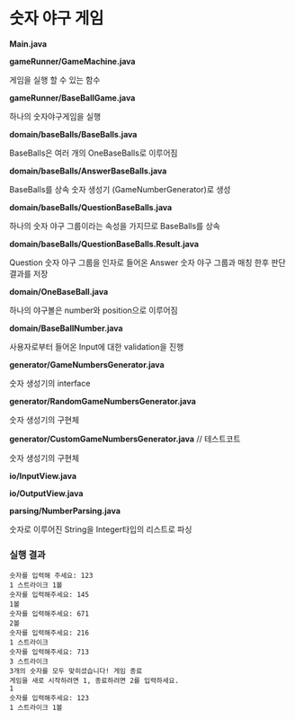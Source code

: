 # 숫자 야구 게임

**Main.java**

**gameRunner/GameMachine.java**

게임을 실행 할 수 있는 함수

**gameRunner/BaseBallGame.java**

하나의 숫자야구게임을 실행

**domain/baseBalls/BaseBalls.java**

BaseBalls은 여러 개의 OneBaseBalls로 이루어짐

**domain/baseBalls/AnswerBaseBalls.java**

BaseBalls를 상속
숫자 생성기 (GameNumberGenerator)로 생성

**domain/baseBalls/QuestionBaseBalls.java**

하나의 숫자 야구 그룹이라는 속성을 가지므로 BaseBalls를 상속

**domain/baseBalls/QuestionBaseBalls.Result.java**

Question 숫자 야구 그룹을 인자로 들어온 Answer 숫자 야구 그룹과 매칭 한후 판단 결과를 저장

**domain/OneBaseBall.java**

하나의 야구볼은 number와 position으로 이루어짐

**domain/BaseBallNumber.java**

사용자로부터 들어온 Input에 대한 validation을 진행

**generator/GameNumbersGenerator.java**

숫자 생성기의 interface

**generator/RandomGameNumbersGenerator.java**

숫자 생성기의 구현체

**generator/CustomGameNumbersGenerator.java** // 테스트코트

숫자 생성기의 구현체

**io/InputView.java**

**io/OutputView.java**

**parsing/NumberParsing.java**

숫자로 이루어진 String을 Integer타입의 리스트로 파싱


### 실행 결과

```
숫자를 입력해 주세요: 123
1 스트라이크 1볼
숫자를 입력해주세요: 145
1볼
숫자를 입력해주세요: 671
2볼
숫자를 입력해주세요: 216
1 스트라이크
숫자를 입력해주세요: 713
3 스트라이크
3개의 숫자를 모두 맞히셨습니다! 게임 종료
게임을 새로 시작하려면 1, 종료하려면 2를 입력하세요.
1
숫자를 입력해주세요: 123
1 스트라이크 1볼
```
